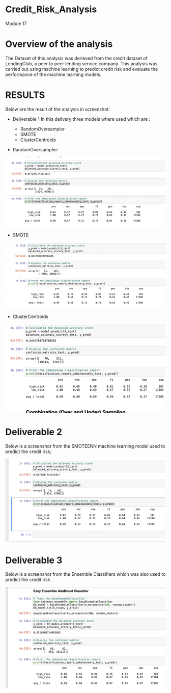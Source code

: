 # Credit_Risk_Analysis
Module 17


# Overview of the analysis

The Dataset of this analysis was derieved from the credit dataset of  LendingClub, a peer to peer lending service company.
     This analysis was carried out using machine learning to predict credit risk and evaluate the performance of the machine learning models. 
     
     
# RESULTS
Below are the result of the analysis in screenshot:
 
  * Deliverable 1
  In this delivery three models where used which are :
    * RandomOversampler
    * SMOTE
    * ClusterCentroids
               
   * RandomOversampler:

![Image Here](https://github.com/Thaofeeqat/Credit_Risk_Analysis/blob/main/Images/Resample.png)

   * SMOTE
     
![Image Here](https://github.com/Thaofeeqat/Credit_Risk_Analysis/blob/main/Images/SMOTE.png)

   * ClusterCentroids
    
![Image Here](https://github.com/Thaofeeqat/Credit_Risk_Analysis/blob/main/Images/ClusterCentroids.png)

   # Deliverable 2
 Below is a screenshot from the SMOTEENN machine learning model used to predict the credit risk;
 
 ![Image Here](https://github.com/Thaofeeqat/Credit_Risk_Analysis/blob/main/Images/SMOTEENN%20.png)
 
 
   # Deliverable 3 
 Below is a screenshot from the Ensemble Classifiers which was also used to predict the credit risk
 
 ![Image Here](https://github.com/Thaofeeqat/Credit_Risk_Analysis/blob/main/Images/Ensemble%20Classifiers.png)

   
 

